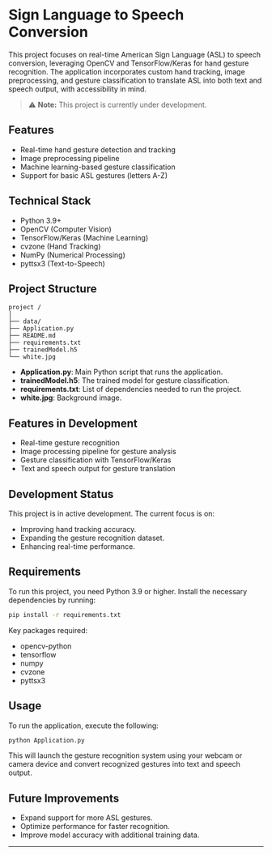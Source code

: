# Sign Language to Speech Conversion

This project focuses on real-time American Sign Language (ASL) to speech conversion, leveraging OpenCV and TensorFlow/Keras for hand gesture recognition. The application incorporates custom hand tracking, image preprocessing, and gesture classification to translate ASL into both text and speech output, with accessibility in mind.

> ⚠️ **Note:** This project is currently under development.

## Features

- Real-time hand gesture detection and tracking
- Image preprocessing pipeline
- Machine learning-based gesture classification
- Support for basic ASL gestures (letters A-Z)

## Technical Stack

- Python 3.9+
- OpenCV (Computer Vision)
- TensorFlow/Keras (Machine Learning)
- cvzone (Hand Tracking)
- NumPy (Numerical Processing)
- pyttsx3 (Text-to-Speech)

## Project Structure

```text
project /
│
├── data/
├── Application.py
├── README.md
├── requirements.txt
├── trainedModel.h5
└── white.jpg
```

- **Application.py**: Main Python script that runs the application.
- **trainedModel.h5**: The trained model for gesture classification.
- **requirements.txt**: List of dependencies needed to run the project.
- **white.jpg**: Background image.

## Features in Development

- Real-time gesture recognition
- Image processing pipeline for gesture analysis
- Gesture classification with TensorFlow/Keras
- Text and speech output for gesture translation

## Development Status

This project is in active development. The current focus is on:

- Improving hand tracking accuracy.
- Expanding the gesture recognition dataset.
- Enhancing real-time performance.

## Requirements

To run this project, you need Python 3.9 or higher. Install the necessary dependencies by running:

```bash
pip install -r requirements.txt
```

Key packages required:

- opencv-python
- tensorflow
- numpy
- cvzone
- pyttsx3

## Usage

To run the application, execute the following:

```bash
python Application.py
```

This will launch the gesture recognition system using your webcam or camera device and convert recognized gestures into text and speech output.

## Future Improvements

- Expand support for more ASL gestures.
- Optimize performance for faster recognition.
- Improve model accuracy with additional training data.

---
